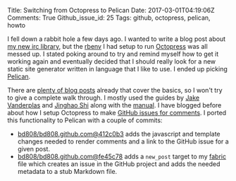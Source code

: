 Title: Switching from Octopress to Pelican
Date: 2017-03-01T04:19:06Z
Comments: True
Github_issue_id: 25
Tags: github, octopress, pelican, howto

I fell down a rabbit hole a few days ago. I wanted to write a blog post about
[my new irc library], but the [rbenv] I had setup to run [Octopress] was all
messed up. I stated poking around to try and remind myself how to get it
working again and eventually decided that I should really look for a new
static site generator written in language that I like to use. I ended up
picking [Pelican].

There are [plenty of blog posts] already that cover the basics, so I won't try
to give a complete walk through. I mostly used the guides by [Jake Vanderplas]
and [Jinghao Shi] along with the [manual]. I have blogged before about how
I setup Octopress to make [GitHub issues for comments]. I ported this
functionality to Pelican with a couple of commits:

* [bd808/bd808.github.com@412c0b3] adds the javascript and template changes
  needed to render comments and a link to the GitHub issue for a given post.
* [bd808/bd808.github.com@fe45c78] adds a `new_post` target to my [fabric]
  file which creates an issue in the GitHub project and adds the needed
  metadata to a stub Markdown file.

[my new irc library]: https://python-ib3.readthedocs.io/
[rbenv]: //github.com/rbenv/rbenv
[Octopress]: http://octopress.org/
[Pelican]: https://blog.getpelican.com/
[plenty of blog posts]: https://www.google.com/search?q=octopress+to+pelican
[Jake Vanderplas]: https://jakevdp.github.io/blog/2013/05/07/migrating-from-octopress-to-pelican/
[Jinghao Shi]: http://jhshi.me/2015/10/11/migrating-from-octopress-to-pelican/
[manual]: http://docs.getpelican.com/en/stable/
[GitHub issues for comments]: /blog/2012/04/14/using-github-issues-for-comments/
[bd808/bd808.github.com@412c0b3]: https://github.com/bd808/bd808.github.com/commit/412c0b3fc45dacda2bd2800ca5b2d8a49d9ee46e
[bd808/bd808.github.com@fe45c78]: https://github.com/bd808/bd808.github.com/commit/fe45c78fd96577923f958f1c743f8572c0714829
[fabric]: http://www.fabfile.org/
